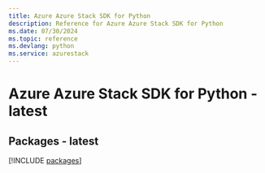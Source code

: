 ```yaml
---
title: Azure Azure Stack SDK for Python
description: Reference for Azure Azure Stack SDK for Python
ms.date: 07/30/2024
ms.topic: reference
ms.devlang: python
ms.service: azurestack
---
```

# Azure Azure Stack SDK for Python - latest
## Packages - latest
[!INCLUDE [packages](azure-stack-index.md)]